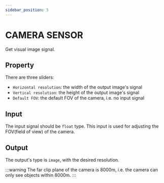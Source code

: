 ```yaml
---
sidebar_position: 5
---
```


# CAMERA SENSOR

Get visual image signal.

## Property

There are three sliders:
- `Horizontal resolution`: the width of the output image's signal
- `Vertical resolution`: the height of the output image's signal
- `Default FOV`: the default FOV of the camera, i.e. no input signal

## Input

The input signal should be `float` type. This input is used for adjusting the FOV(field of view) of the camera.

## Output

The output's type is `image`, with the desired resolution.

:::warning
The far clip plane of the camera is 8000m, i.e. the camera can only see objects within 8000m.
:::
